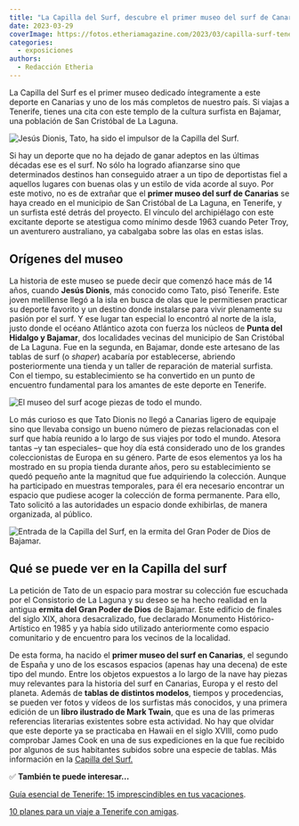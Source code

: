 ```yaml
---
title: "La Capilla del Surf, descubre el primer museo del surf de Canarias"
date: 2023-03-29
coverImage: https://fotos.etheriamagazine.com/2023/03/capilla-surf-tenerife.jpg
categories: 
  - exposiciones
authors: 
  - Redacción Etheria
---
```


La Capilla del Surf es el primer museo dedicado íntegramente a este deporte en Canarias 
y uno de los más completos de nuestro país. Si viajas a Tenerife, tienes una cita con 
este templo de la cultura surfista en Bajamar, una población de San Cristóbal de La 
Laguna. 

![Jesús Dionis, Tato, ha sido el impulsor de la Capilla del Surf.](https://fotos.etheriamagazine.com/2023/03/tato-dionis-museo-surf.jpg "Jesús Dionis, Tato, ha sido el impulsor de la Capilla del Surf.")

Si hay un deporte que no ha dejado de ganar adeptos en las últimas décadas ese es el 
surf. No sólo ha logrado afianzarse sino que determinados destinos han conseguido atraer 
a un tipo de deportistas fiel a aquellos lugares con buenas olas y un estilo de vida 
acorde al suyo. Por este motivo, no es de extrañar que el **primer museo del surf de 
Canarias** se haya creado en el municipio de San Cristóbal de La Laguna, en Tenerife, y 
un surfista esté detrás del proyecto. El vínculo del archipiélago con este excitante 
deporte se atestigua como mínimo desde 1963 cuando Peter Troy, un aventurero 
australiano, ya cabalgaba sobre las olas en estas islas. 

## Orígenes del museo

La historia de este museo se puede decir que comenzó hace más de 14 años, cuando **Jesús 
Dionis**, más conocido como Tato, pisó Tenerife. Este joven melillense llegó a la isla 
en busca de olas que le permitiesen practicar su deporte favorito y un destino donde 
instalarse para vivir plenamente su pasión por el surf. Y ese lugar tan especial lo 
encontró al norte de la isla, justo donde el océano Atlántico azota con fuerza los 
núcleos de **Punta del Hidalgo y Bajamar**, dos localidades vecinas del municipio de San 
Cristóbal de La Laguna. Fue en la segunda, en Bajamar, donde este artesano de las tablas 
de surf (o _shaper_) acabaría por establecerse, abriendo posteriormente una tienda y un 
taller de reparación de material surfista. Con el tiempo, su establecimiento se ha 
convertido en un punto de encuentro fundamental para los amantes de este deporte en 
Tenerife. 

![El museo del surf acoge piezas de todo el mundo.](https://fotos.etheriamagazine.com/2023/03/capilla-surf-tenerife-tato-dionis-683x1024.jpg "El museo acoge piezas de todo el mundo.")

Lo más curioso es que Tato Dionis no llegó a Canarias ligero de equipaje sino que 
llevaba consigo un bueno número de piezas relacionadas con el surf que había reunido a 
lo largo de sus viajes por todo el mundo. Atesora tantas –y tan especiales– que hoy día 
está considerado uno de los grandes coleccionistas de Europa en su género. Parte de esos 
elementos ya los ha mostrado en su propia tienda durante años, pero su establecimiento 
se quedó pequeño ante la magnitud que fue adquiriendo la colección. Aunque ha 
participado en muestras temporales, para él era necesario encontrar un espacio que 
pudiese acoger la colección de forma permanente. Para ello, Tato solicitó a las 
autoridades un espacio donde exhibirlas, de manera organizada, al público. 

![Entrada de la Capilla del Surf, en la ermita del Gran Poder de Dios de Bajamar.](https://fotos.etheriamagazine.com/2023/03/capilla-surf-tenerife-683x1024.jpg "Entrada de la Capilla del Surf, en la ermita del Gran Poder de Dios de Bajamar.")

## Qué se puede ver en la Capilla del surf

La petición de Tato de un espacio para mostrar su colección fue escuchada por el 
Consistorio de La Laguna y su deseo se ha hecho realidad en la antigua **ermita del Gran 
Poder de Dios** de Bajamar. Este edificio de finales del siglo XIX, ahora desacralizado, 
fue declarado Monumento Histórico-Artístico en 1985 y ya había sido utilizado 
anteriormente como espacio comunitario y de encuentro para los vecinos de la localidad. 

De esta forma, ha nacido el **primer museo del surf en Canarias**, el segundo de España 
y uno de los escasos espacios (apenas hay una decena) de este tipo del mundo. Entre los 
objetos expuestos a lo largo de la nave hay piezas muy relevantes para la historia del 
surf en Canarias, Europa y el resto del planeta. Además de **tablas de distintos 
modelos**, tiempos y procedencias, se pueden ver fotos y vídeos de los surfistas más 
conocidos, y una primera edición de un **libro ilustrado de Mark Twain**, que es una de 
las primeras referencias literarias existentes sobre esta actividad. No hay que olvidar 
que este deporte ya se practicaba en Hawaii en el siglo XVIII, como pudo comprobar James 
Cook en una de sus expediciones en la que fue recibido por algunos de sus habitantes 
subidos sobre una especie de tablas. Más información en la [Capilla del 
Surf.](https://capilladelsurf.lalaguna.es/) 

✅ **También te puede interesar...** 

[Guía esencial de Tenerife: 15 imprescindibles en tus 
vacaciones](https://etheriamagazine.com/2023/01/18/que-ver-en-tenerife/). 

[10 planes para un viaje a Tenerife con 
amigas](https://etheriamagazine.com/2021/05/17/viaje-a-tenerife-con-amigas-que-hacer-excursiones/).
